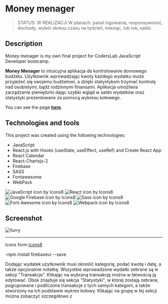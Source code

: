 # Money menager

> STATUS: W REALIZACJI
> W planach: panal logowania, responsywność, dochody, wybór okresu czasu na tydzień, miesiąc, lub rok, saldo

## Description

Money menager is my own final project for CodersLab JavaScript Developer bootcamp.

**Money Menager** to intuicyjna aplikacja do kontrolowanie domowego budżetu.
Użytkownik wprowadzając kwoty każdego wydatku może przyjeżeć się swojemu budżetowi, a dzięki statystykom trzymać kontrolę nad osobistymi, bądź rodzinnymi finansami. Aplikacja umożliwia zarządzanie pieniędzmi dając szybki wgląd w saldo wydatków oraz statystyki prezentowane za pomocą wykresu kołowego.

You can see the page **[here](https://money-manager-12daf.web.app/)**.

## Technologies and tools

This project was created using the following technologies:

- JavaScript
- React.js with Hooks (useState, useEffect, useRef) and Create React App
- React Calendar
- React-Chartsjs-2
- Firebase
- SASS
- Fontawesome
- WebPack

![JavaScript icon by Icons8](https://img.icons8.com/color/50/000000/javascript--v2.png)
![React icon by Icons8](https://img.icons8.com/color/48/000000/react-native.png)
![Google Firebase icon by Icons8](https://icons8.com/icon/87330/google-firebase-console)
![Sass icon by Icons8](https://img.icons8.com/color/50/000000/sass.png)
![Font Awesome icon by Icons8](https://img.icons8.com/windows/64/4a90e2/font-awesome-squared.png)
![Webpack icon by Icons8](https://img.icons8.com/color/48/000000/webpack.png)

## Screenshot

![furry](link)

---

icons form [icons8](https://icons8.com/)

-npm install firebaseui --save

Dodając wydatek użytkownik musi określić kategorię, podać kwotę i datę, a także opcjonalnie notatkę. Wszystkie wprowadzone wydatki zebrane są w sekcji "Transakcje". Klikając na wybraną transakcję można w łatwością ją edytować. Obok znajduje się sekcja "Statystyki", w której zostają zebrane, pogrupowane i podliczone transakcje z tych samych kategorii, a także stworzony na ich podstawie wykres kołowy. Klikając na grupę w tej sekcji można zobaczyć szczegółowo z
